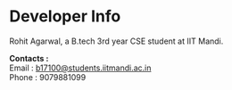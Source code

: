 # Developer Info

Rohit Agarwal, a B.tech 3rd year CSE student at IIT Mandi.

**Contacts :**       
Email : [b17100@students.iitmandi.ac.in][ 1 ]     
Phone : 9079881099

[1]: https://students.iitmandi.ac.in/webmail/